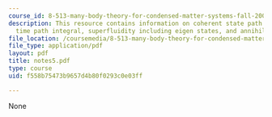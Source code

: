 ```yaml
---
course_id: 8-513-many-body-theory-for-condensed-matter-systems-fall-2004
description: This resource contains information on coherent state path integral, real
  time path integral, superfluidity including eigen states, and annihilation operators.
file_location: /coursemedia/8-513-many-body-theory-for-condensed-matter-systems-fall-2004/f558b75473b9657d4b80f0293c0e03ff_notes5.pdf
file_type: application/pdf
layout: pdf
title: notes5.pdf
type: course
uid: f558b75473b9657d4b80f0293c0e03ff

---
```

None